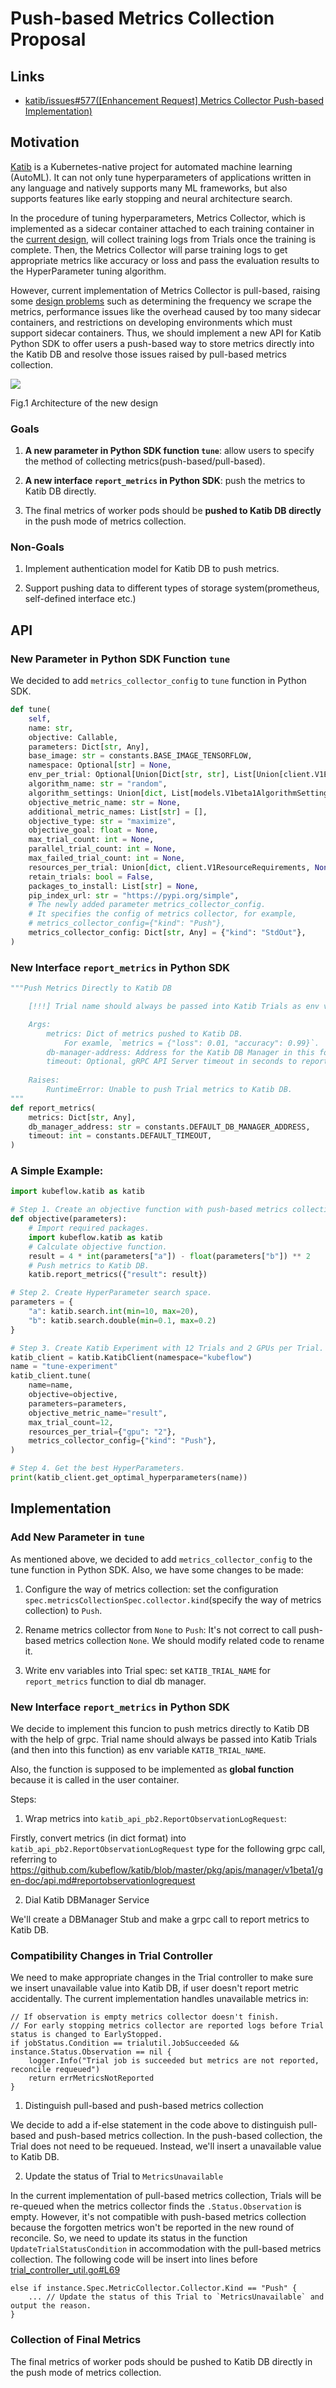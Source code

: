 # Push-based Metrics Collection Proposal

## Links

- [katib/issues#577([Enhancement Request] Metrics Collector Push-based Implementation)](https://github.com/kubeflow/katib/issues/577)

## Motivation

[Katib](https://github.com/kubeflow/katib) is a Kubernetes-native project for automated machine learning (AutoML). It can not only tune hyperparameters of applications written in any language and natively supports many ML frameworks, but also supports features like early stopping and neural architecture search.

In the procedure of tuning hyperparameters, Metrics Collector, which is implemented as a sidecar container attached to each training container in the [current design](https://github.com/kubeflow/katib/blob/master/docs/proposals/metrics-collector.md), will collect training logs from Trials once the training is complete. Then, the Metrics Collector will parse training logs to get appropriate metrics like accuracy or loss and pass the evaluation results to the HyperParameter tuning algorithm.

However, current implementation of Metrics Collector is pull-based, raising some [design problems](https://github.com/kubeflow/training-operator/issues/722#issuecomment-405669269) such as determining the frequency we scrape the metrics, performance issues like the overhead caused by too many sidecar containers, and restrictions on developing environments which must support sidecar containers. Thus, we should implement a new API for Katib Python SDK to offer users a push-based way to store metrics directly into the Katib DB and resolve those issues raised by pull-based metrics collection.

![](../images/push-based-metrics-collection.png)

Fig.1 Architecture of the new design

### Goals
1. **A new parameter in Python SDK function `tune`**: allow users to specify the method of collecting metrics(push-based/pull-based).

2. **A new interface `report_metrics` in Python SDK**: push the metrics to Katib DB directly.

3. The final metrics of worker pods should be **pushed to Katib DB directly** in the push mode of metrics collection.

### Non-Goals
1. Implement authentication model for Katib DB to push metrics.

2. Support pushing data to different types of storage system(prometheus, self-defined interface etc.)


## API

### New Parameter in Python SDK Function `tune`

We decided to add `metrics_collector_config` to `tune` function in Python SDK.

```Python
def tune(
    self,
    name: str,
    objective: Callable,
    parameters: Dict[str, Any],
    base_image: str = constants.BASE_IMAGE_TENSORFLOW,
    namespace: Optional[str] = None,
    env_per_trial: Optional[Union[Dict[str, str], List[Union[client.V1EnvVar, client.V1EnvFromSource]]]] = None,
    algorithm_name: str = "random",
    algorithm_settings: Union[dict, List[models.V1beta1AlgorithmSetting], None] = None,
    objective_metric_name: str = None,
    additional_metric_names: List[str] = [],
    objective_type: str = "maximize",
    objective_goal: float = None,
    max_trial_count: int = None,
    parallel_trial_count: int = None,
    max_failed_trial_count: int = None,
    resources_per_trial: Union[dict, client.V1ResourceRequirements, None] = None,
    retain_trials: bool = False,
    packages_to_install: List[str] = None,
    pip_index_url: str = "https://pypi.org/simple",
    # The newly added parameter metrics_collector_config.
    # It specifies the config of metrics collector, for example, 
    # metrics_collector_config={"kind": "Push"},
    metrics_collector_config: Dict[str, Any] = {"kind": "StdOut"}, 
)
```

### New Interface `report_metrics` in Python SDK

```Python
"""Push Metrics Directly to Katib DB

    [!!!] Trial name should always be passed into Katib Trials as env variable `KATIB_TRIAL_NAME`.

    Args:
        metrics: Dict of metrics pushed to Katib DB.
            For examle, `metrics = {"loss": 0.01, "accuracy": 0.99}`.
        db-manager-address: Address for the Katib DB Manager in this format: `ip-address:port`.
        timeout: Optional, gRPC API Server timeout in seconds to report metrics.
    
    Raises:
        RuntimeError: Unable to push Trial metrics to Katib DB.
"""
def report_metrics(
    metrics: Dict[str, Any],
    db_manager_address: str = constants.DEFAULT_DB_MANAGER_ADDRESS,
    timeout: int = constants.DEFAULT_TIMEOUT,
)
```

### A Simple Example:

```Python
import kubeflow.katib as katib

# Step 1. Create an objective function with push-based metrics collection.
def objective(parameters):
    # Import required packages.
    import kubeflow.katib as katib
    # Calculate objective function.
    result = 4 * int(parameters["a"]) - float(parameters["b"]) ** 2
    # Push metrics to Katib DB.
    katib.report_metrics({"result": result})

# Step 2. Create HyperParameter search space.
parameters = {
    "a": katib.search.int(min=10, max=20),
    "b": katib.search.double(min=0.1, max=0.2)
}

# Step 3. Create Katib Experiment with 12 Trials and 2 GPUs per Trial.
katib_client = katib.KatibClient(namespace="kubeflow")
name = "tune-experiment"
katib_client.tune(
    name=name,
    objective=objective,
    parameters=parameters,
    objective_metric_name="result",
    max_trial_count=12,
    resources_per_trial={"gpu": "2"},
    metrics_collector_config={"kind": "Push"},
)

# Step 4. Get the best HyperParameters.
print(katib_client.get_optimal_hyperparameters(name))
```

## Implementation

### Add New Parameter in `tune`

As mentioned above, we decided to add `metrics_collector_config` to the tune function in Python SDK. Also, we have some changes to be made:

1. Configure the way of metrics collection: set the configuration `spec.metricsCollectionSpec.collector.kind`(specify the way of metrics collection) to `Push`.

2. Rename metrics collector from `None` to `Push`: It's not correct to call push-based metrics collection `None`. We should modify related code to rename it.

3. Write env variables into Trial spec: set `KATIB_TRIAL_NAME` for `report_metrics` function to dial db manager.

### New Interface `report_metrics` in Python SDK

We decide to implement this funcion to push metrics directly to Katib DB with the help of grpc. Trial name should always be passed into Katib Trials (and then into this function) as env variable `KATIB_TRIAL_NAME`. 

Also, the function is supposed to be implemented as **global function** because it is called in the user container.

Steps:

1. Wrap metrics into `katib_api_pb2.ReportObservationLogRequest`:

Firstly, convert metrics (in dict format) into `katib_api_pb2.ReportObservationLogRequest` type for the following grpc call, referring to https://github.com/kubeflow/katib/blob/master/pkg/apis/manager/v1beta1/gen-doc/api.md#reportobservationlogrequest

2. Dial Katib DBManager Service

We'll create a DBManager Stub and make a grpc call to report metrics to Katib DB.

### Compatibility Changes in Trial Controller

We need to make appropriate changes in the Trial controller to make sure we insert unavailable value into Katib DB, if user doesn't report metric accidentally. The current implementation handles unavailable metrics in:

```Golang
// If observation is empty metrics collector doesn't finish.
// For early stopping metrics collector are reported logs before Trial status is changed to EarlyStopped.
if jobStatus.Condition == trialutil.JobSucceeded && instance.Status.Observation == nil {
	logger.Info("Trial job is succeeded but metrics are not reported, reconcile requeued")
	return errMetricsNotReported
}
```
1. Distinguish pull-based and push-based metrics collection

We decide to add a if-else statement in the code above to distinguish pull-based and push-based metrics collection. In the push-based collection, the Trial does not need to be requeued. Instead, we'll insert a unavailable value to Katib DB.

2. Update the status of Trial to `MetricsUnavailable`

In the current implementation of pull-based metrics collection, Trials will be re-queued when the metrics collector finds the `.Status.Observation` is empty. However, it's not compatible with push-based metrics collection because the forgotten metrics won't be reported in the new round of reconcile. So, we need to update its status in the function `UpdateTrialStatusCondition` in accommodation with the pull-based metrics collection. The following code will be insert into lines before [trial_controller_util.go#L69](https://github.com/kubeflow/katib/blob/7959ffd54851216dbffba791e1da13c8485d1085/pkg/controller.v1beta1/trial/trial_controller_util.go#L69)


```Golang
else if instance.Spec.MetricCollector.Collector.Kind == "Push" {
    ... // Update the status of this Trial to `MetricsUnavailable` and output the reason.
}
```

### Collection of Final Metrics

The final metrics of worker pods should be pushed to Katib DB directly in the push mode of metrics collection.
